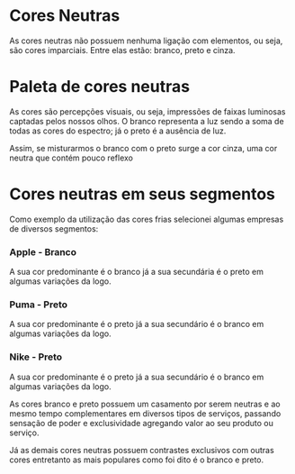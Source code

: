 # Cores Neutras

As cores neutras não possuem nenhuma ligação com elementos, ou seja, são cores imparciais. Entre elas estão: branco, preto e cinza. 

# Paleta de cores neutras 

As cores são percepções visuais, ou seja, impressões de faixas luminosas captadas pelos nossos olhos. O branco representa a luz sendo a soma de todas as cores do espectro; já o preto é a ausência de luz.

Assim, se misturarmos o branco com o preto surge a cor cinza, uma cor neutra que contém pouco reflexo
# Cores neutras em seus segmentos 

Como exemplo da utilização das cores frias selecionei algumas empresas de diversos segmentos: 

### Apple - Branco

A sua cor predominante é o branco já a sua secundária é o preto em algumas variações da logo.

### Puma - Preto 

A sua cor predominante é o preto já a sua secundário é o branco em algumas variações da logo.

### Nike - Preto 

A sua cor predominante é o preto já a sua secundário é o branco em algumas variações da logo.

As cores branco e preto possuem um casamento por serem neutras e ao mesmo tempo complementares em diversos tipos de serviços, passando sensação de poder e exclusividade agregando valor ao seu produto ou serviço. 

Já as demais cores neutras possuem contrastes exclusivos com outras cores entretanto as mais populares como foi dito é o branco e preto.